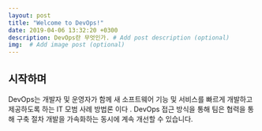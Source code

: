 ```yaml
---
layout: post
title: "Welcome to DevOps!"
date: 2019-04-06 13:32:20 +0300
description: DevOps란 무엇인가. # Add post description (optional)
img:  # Add image post (optional)
---
```


## 시작하며
DevOps는 개발자 및 운영자가 함께 새 소프트웨어 기능 및 서비스를 빠르게 개발하고 제공하도록 하는 IT 모범 사례 방법론 이다
. DevOps 접근 방식을 통해 팀은 협력을 통해 구축 절차 개발을 가속화하는 동시에 계속 개선할 수 있습니다.



